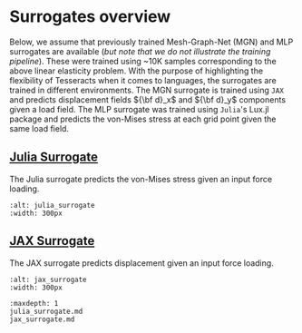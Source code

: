 # Surrogates overview

Below, we assume that previously trained Mesh-Graph-Net (MGN) and MLP surrogates are available (*but note that we do not illustrate the training pipeline*). These were trained using ~10K samples corresponding to the above linear elasticity problem. With the purpose of highlighting the flexibility of <span class="product">Tesseracts</span> when it comes to languages, the surrogates are trained in different environments. The MGN surrogate is trained using `JAX` and predicts displacement fields ${\bf d}_x$ and ${\bf d}_y$ components given a load field. The MLP surrogate was trained using `Julia`'s Lux.jl package and predicts the von-Mises stress at each grid point given the same load field.


## [Julia Surrogate](julia_surrogate.md)
The Julia surrogate predicts the von-Mises stress given an input force loading.
```{figure} julia_surrogate.png
:alt: julia_surrogate
:width: 300px
```

## [JAX Surrogate](jax_surrogate.md)
The JAX surrogate predicts displacement given an input force loading.
```{figure} jax_surrogate.png
:alt: jax_surrogate
:width: 300px
```

```{toctree}
:maxdepth: 1
julia_surrogate.md
jax_surrogate.md
```
